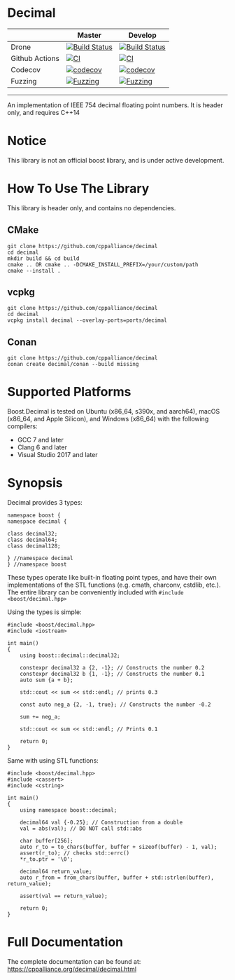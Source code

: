 # Decimal
|                  | Master                                                                                                                                                            |   Develop   |
|------------------|-------------------------------------------------------------------------------------------------------------------------------------------------------------------|-------------|
| Drone            | [![Build Status](https://drone.cpp.al/api/badges/cppalliance/decimal/status.svg?ref=refs/heads/master)](https://drone.cpp.al/cppalliance/decimal)                 | [![Build Status](https://drone.cpp.al/api/badges/cppalliance/decimal/status.svg?ref=refs/heads/develop)](https://drone.cpp.al/cppalliance/decimal) |
| Github Actions | [![CI](https://github.com/cppalliance/decimal/actions/workflows/ci.yml/badge.svg?branch=master)](https://github.com/cppalliance/decimal/actions/workflows/ci.yml) | [![CI](https://github.com/cppalliance/decimal/actions/workflows/ci.yml/badge.svg?branch=develop)](https://github.com/cppalliance/decimal/actions/workflows/ci.yml)
| Codecov | [![codecov](https://codecov.io/gh/cppalliance/decimal/branch/master/graph/badge.svg?token=drvY8nnV5S)](https://codecov.io/gh/cppalliance/decimal)                 | [![codecov](https://codecov.io/gh/cppalliance/decimal/graph/badge.svg?token=drvY8nnV5S)](https://codecov.io/gh/cppalliance/decimal) |
| Fuzzing | [![Fuzzing](https://github.com/cppalliance/decimal/actions/workflows/fuzz.yml/badge.svg?branch=master)](https://github.com/cppalliance/decimal/actions/workflows/fuzz.yml) | [![Fuzzing](https://github.com/cppalliance/decimal/actions/workflows/fuzz.yml/badge.svg?branch=develop)](https://github.com/cppalliance/decimal/actions/workflows/fuzz.yml) |

---

An implementation of IEEE 754 decimal floating point numbers.
It is header only, and requires C++14

# Notice

This library is not an official boost library, and is under active development.

# How To Use The Library

This library is header only, and contains no dependencies.

## CMake

````
git clone https://github.com/cppalliance/decimal
cd decimal
mkdir build && cd build
cmake .. OR cmake .. -DCMAKE_INSTALL_PREFIX=/your/custom/path
cmake --install .
````

## vcpkg

````
git clone https://github.com/cppalliance/decimal
cd decimal
vcpkg install decimal --overlay-ports=ports/decimal 
````

## Conan

````
git clone https://github.com/cppalliance/decimal
conan create decimal/conan --build missing
````

# Supported Platforms

Boost.Decimal is tested on Ubuntu (x86_64, s390x, and aarch64), macOS (x86_64, and Apple Silicon), and Windows (x86_64) with the following compilers:

* GCC 7 and later
* Clang 6 and later
* Visual Studio 2017 and later

# Synopsis

Decimal provides 3 types: 

````
namespace boost {
namespace decimal {

class decimal32;
class decimal64;
class decimal128;

} //namespace decimal
} //namespace boost
````

These types operate like built-in floating point types, and have their own implementations of the STL functions (e.g. cmath, charconv, cstdlib, etc.).
The entire library can be conveniently included with `#include <boost/decimal.hpp>`

Using the types is simple:

````
#include <boost/decimal.hpp>
#include <iostream>

int main()
{
    using boost::decimal::decimal32;
    
    constexpr decimal32 a {2, -1}; // Constructs the number 0.2
    constexpr decimal32 b {1, -1}; // Constructs the number 0.1
    auto sum {a + b};

    std::cout << sum << std::endl; // prints 0.3

    const auto neg_a {2, -1, true}; // Constructs the number -0.2

    sum += neg_a;

    std::cout << sum << std::endl; // Prints 0.1

    return 0;
}
````

Same with using STL functions:

````
#include <boost/decimal.hpp>
#include <cassert>
#include <cstring>

int main()
{
    using namespace boost::decimal;

    decimal64 val {-0.25}; // Construction from a double
    val = abs(val); // DO NOT call std::abs

    char buffer[256];
    auto r_to = to_chars(buffer, buffer + sizeof(buffer) - 1, val);
    assert(r_to); // checks std::errc()
    *r_to.ptr = '\0';

    decimal64 return_value;
    auto r_from = from_chars(buffer, buffer + std::strlen(buffer), return_value);

    assert(val == return_value);

    return 0;
}
````

# Full Documentation

The complete documentation can be found at: https://cppalliance.org/decimal/decimal.html
